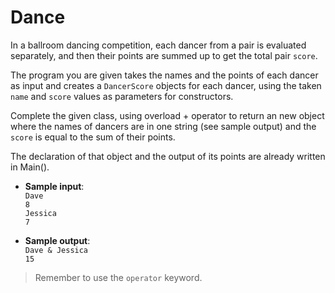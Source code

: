 # Dance

In a ballroom dancing competition, each dancer from a pair is evaluated separately, and then their points are summed up to get the total pair `score`.

The program you are given takes the names and the points of each dancer as input and creates a `DancerScore` objects for each dancer, using the taken `name` and `score` values as parameters for constructors.

Complete the given class, using overload + operator to return an new object where the names of dancers are in one string (see sample output) and the `score` is equal to the sum of their points.

The declaration of that object and the output of its points are already written in Main().

- **Sample input**:  
`Dave`  
`8`  
`Jessica`  
`7`

- **Sample output**:  
`Dave & Jessica`  
`15`

>Remember to use the `operator` keyword.
